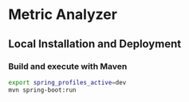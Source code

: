 # Metric Analyzer

## Local Installation and Deployment
### Build and execute with Maven

```bash
export spring_profiles_active=dev
mvn spring-boot:run
```